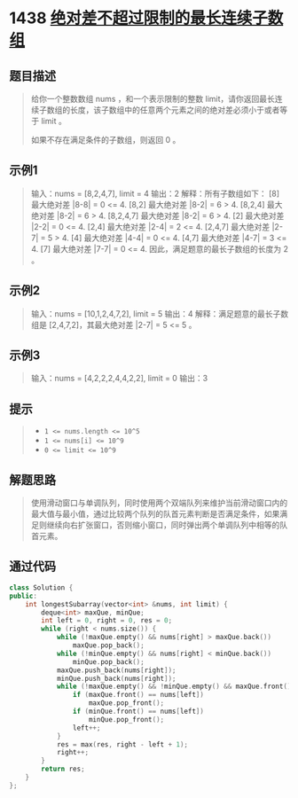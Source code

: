 # 1438 [绝对差不超过限制的最长连续子数组](https://leetcode-cn.com/problems/longest-continuous-subarray-with-absolute-diff-less-than-or-equal-to-limit/)

## 题目描述

> 给你一个整数数组 nums ，和一个表示限制的整数 limit，请你返回最长连续子数组的长度，该子数组中的任意两个元素之间的绝对差必须小于或者等于 limit 。
>
> 如果不存在满足条件的子数组，则返回 0 。
>

## 示例1

> 输入：nums = [8,2,4,7], limit = 4
> 输出：2 
> 解释：所有子数组如下：
> [8] 最大绝对差 |8-8| = 0 <= 4.
> [8,2] 最大绝对差 |8-2| = 6 > 4. 
> [8,2,4] 最大绝对差 |8-2| = 6 > 4.
> [8,2,4,7] 最大绝对差 |8-2| = 6 > 4.
> [2] 最大绝对差 |2-2| = 0 <= 4.
> [2,4] 最大绝对差 |2-4| = 2 <= 4.
> [2,4,7] 最大绝对差 |2-7| = 5 > 4.
> [4] 最大绝对差 |4-4| = 0 <= 4.
> [4,7] 最大绝对差 |4-7| = 3 <= 4.
> [7] 最大绝对差 |7-7| = 0 <= 4. 
> 因此，满足题意的最长子数组的长度为 2 。

## 示例2

> 输入：nums = [10,1,2,4,7,2], limit = 5
> 输出：4 
> 解释：满足题意的最长子数组是 [2,4,7,2]，其最大绝对差 |2-7| = 5 <= 5 。

## 示例3

> 输入：nums = [4,2,2,2,4,4,2,2], limit = 0
> 输出：3

## 提示

>- `1 <= nums.length <= 10^5`
>- `1 <= nums[i] <= 10^9`
>- `0 <= limit <= 10^9`

## 解题思路

>使用滑动窗口与单调队列，同时使用两个双端队列来维护当前滑动窗口内的最大值与最小值，通过比较两个队列的队首元素判断是否满足条件，如果满足则继续向右扩张窗口，否则缩小窗口，同时弹出两个单调队列中相等的队首元素。

## 通过代码

```cpp
class Solution {
public:
    int longestSubarray(vector<int> &nums, int limit) {
        deque<int> maxQue, minQue;
        int left = 0, right = 0, res = 0;
        while (right < nums.size()) {
            while (!maxQue.empty() && nums[right] > maxQue.back())
                maxQue.pop_back();
            while (!minQue.empty() && nums[right] < minQue.back())
                minQue.pop_back();
            maxQue.push_back(nums[right]);
            minQue.push_back(nums[right]);
            while (!maxQue.empty() && !minQue.empty() && maxQue.front() - minQue.front() > limit) {
                if (maxQue.front() == nums[left])
                    maxQue.pop_front();
                if (minQue.front() == nums[left])
                    minQue.pop_front();
                left++;
            }
            res = max(res, right - left + 1);
            right++;
        }
        return res;
    }
};
```

